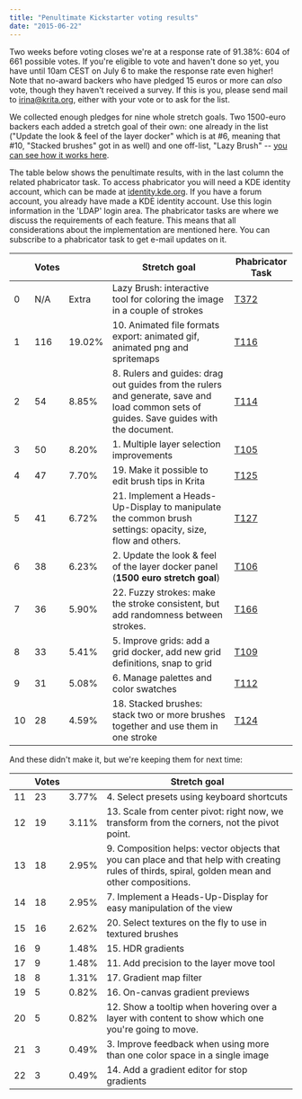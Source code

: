 ```yaml
---
title: "Penultimate Kickstarter voting results"
date: "2015-06-22"
---
```


Two weeks before voting closes we're at a response rate of 91.38%: 604 of 661 possible votes. If you're eligible to vote and haven't done so yet, you have until 10am CEST on July 6 to make the response rate even higher! Note that no-award backers who have pledged 15 euros or more can _also_ vote, though they haven't received a survey. If this is you, please send mail to [irina@krita.org](mailto:"irina@krita.org"), either with your vote or to ask for the list.

We collected enough pledges for nine whole stretch goals. Two 1500-euro backers each added a stretch goal of their own: one already in the list ("Update the look & feel of the layer docker" which is at #6, meaning that #10, "Stacked brushes" got in as well) and one off-list, "Lazy Brush" -- [you can see how it works here](http://www.youtube.com/watch?v=XTUefe5HGKU "Lazy brush video").

The table below shows the penultimate results, with in the last column the related phabricator task. To access phabricator you will need a KDE identity account, which can be made at [identity.kde.org](https://identity.kde.org/). If you have a forum account, you already have made a KDE identity account. Use this login information in the 'LDAP' login area. The phabricator tasks are where we discuss the requirements of each feature. This means that all considerations about the implementation are mentioned here. You can subscribe to a phabricator task to get e-mail updates on it.

|  | Votes |  | Stretch goal | Phabricator Task |
| --- | --- | --- | --- | --- |
| 0 | N/A | Extra | Lazy Brush: interactive tool for coloring the image in a couple of strokes | [T372](https://phabricator.kde.org/T372) |
| 1 | 116 | 19.02% | 10\. Animated file formats export: animated gif, animated png and spritemaps | [T116](https://phabricator.kde.org/T116) |
| 2 | 54 | 8.85% | 8\. Rulers and guides: drag out guides from the rulers and generate, save and load common sets of guides. Save guides with the document. | [T114](https://phabricator.kde.org/T114) |
| 3 | 50 | 8.20% | 1\. Multiple layer selection improvements | [T105](https://phabricator.kde.org/T105) |
| 4 | 47 | 7.70% | 19\. Make it possible to edit brush tips in Krita | [T125](https://phabricator.kde.org/T125) |
| 5 | 41 | 6.72% | 21\. Implement a Heads-Up-Display to manipulate the common brush settings: opacity, size, flow and others. | [T127](https://phabricator.kde.org/T127) |
| 6 | 38 | 6.23% | 2\. Update the look & feel of the layer docker panel (**1500 euro stretch goal**) | [T106](https://phabricator.kde.org/T106) |
| 7 | 36 | 5.90% | 22\. Fuzzy strokes: make the stroke consistent, but add randomness between strokes. | [T166](https://phabricator.kde.org/T166) |
| 8 | 33 | 5.41% | 5\. Improve grids: add a grid docker, add new grid definitions, snap to grid | [T109](https://phabricator.kde.org/T109) |
| 9 | 31 | 5.08% | 6\. Manage palettes and color swatches | [T112](https://phabricator.kde.org/T112) |
| 10 | 28 | 4.59% | 18\. Stacked brushes: stack two or more brushes together and use them in one stroke | [T124](https://phabricator.kde.org/T124) |

And these didn't make it, but we're keeping them for next time:

|   | Votes |   | Stretch goal |
| --- | --- | --- | --- |
| 11 | 23 | 3.77% | 4\. Select presets using keyboard shortcuts |
| 12 | 19 | 3.11% | 13\. Scale from center pivot: right now, we transform from the corners, not the pivot point. |
| 13 | 18 | 2.95% | 9\. Composition helps: vector objects that you can place and that help with creating rules of thirds, spiral, golden mean and other compositions. |
| 14 | 18 | 2.95% | 7\. Implement a Heads-Up-Display for easy manipulation of the view |
| 15 | 16 | 2.62% | 20\. Select textures on the fly to use in textured brushes |
| 16 | 9 | 1.48% | 15\. HDR gradients |
| 17 | 9 | 1.48% | 11\. Add precision to the layer move tool |
| 18 | 8 | 1.31% | 17\. Gradient map filter |
| 19 | 5 | 0.82% | 16\. On-canvas gradient previews |
| 20 | 5 | 0.82% | 12\. Show a tooltip when hovering over a layer with content to show which one you're going to move. |
| 21 | 3 | 0.49% | 3\. Improve feedback when using more than one color space in a single image |
| 22 | 3 | 0.49% | 14\. Add a gradient editor for stop gradients |
